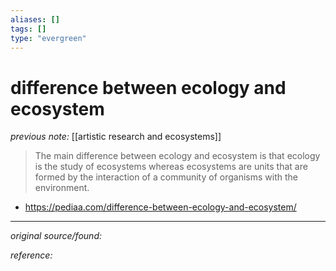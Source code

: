 ```yaml
---
aliases: []
tags: []
type: "evergreen"
---
```


# difference between ecology and ecosystem

_previous note:_ [[artistic research and ecosystems]]

> The main difference between ecology and ecosystem is that ecology is the study of ecosystems whereas ecosystems are units that are formed by the interaction of a community of organisms with the environment.

- <https://pediaa.com/difference-between-ecology-and-ecosystem/>

---

_original source/found:_ 

_reference:_ 



